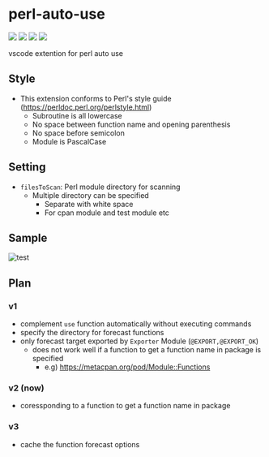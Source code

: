 # perl-auto-use
![](https://img.shields.io/github/workflow/status/tjmtmmnk/perl-auto-use/vscode-test)
![](https://img.shields.io/github/issues/tjmtmmnk/perl-auto-use)
![](https://img.shields.io/github/issues-pr/tjmtmmnk/perl-auto-use)
![](https://img.shields.io/github/license/tjmtmmnk/perl-auto-use)

vscode extention for perl auto use

## Style
- This extension conforms to Perl's style guide (https://perldoc.perl.org/perlstyle.html)
  - Subroutine is all lowercase
  - No space between function name and opening parenthesis
  - No space before semicolon
  - Module is PascalCase

## Setting
- `filesToScan`: Perl module directory for scanning
  - Multiple directory can be specified
    - Separate with white space
    - For cpan module and test module etc

## Sample
![test](https://user-images.githubusercontent.com/31027514/77447249-d178da80-6e32-11ea-860f-e982c8b0570e.gif)

## Plan
### v1
- complement `use` function automatically without executing commands
- specify the directory for forecast functions
- only forecast target exported by `Exporter` Module (`@EXPORT,@EXPORT_OK`)
  - does not work well if a function to get a function name in package is specified
    - e.g) https://metacpan.org/pod/Module::Functions

### v2 (now)
- coressponding to a function to get a function name in package

### v3
- cache the function forecast options
